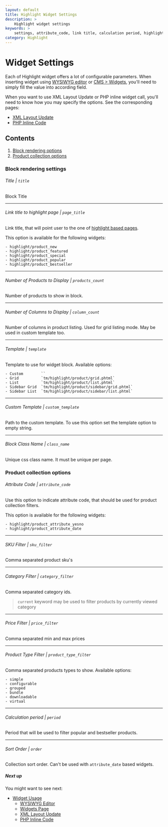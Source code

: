 ```yaml
---
layout: default
title: Highlight Widget Settings
description: >
    Highlight widget settings
keywords: >
    settings, attribute_code, link title, calculation period, highlight sort order
category: Highlight
---
```


# Widget Settings

Each of Highlight widget offers a lot of configurable parameters. When 
inserting widget using [WYSIWYG editor][usage_wysiwyg_editor] or 
[CMS > Widgets][usage_widgets_page], you'll need to simply fill the value into
according field.

When you want to use XML Layout Update or PHP inline widget call, you'll need to 
know how you may specify the options. See the corresponding pages:

- [XML Layout Update][usage_xml_update]
- [PHP Inline Code][usage_php]

## Contents

1. [Block rendering options](#block-rendering-options)
2. [Product collection options](#product-collection-options)

### Block rendering settings

###### Title | `title`

Block Title

---

###### Link title to highlight page | `page_title`

Link title, that will point user to the one of [highlight based pages][pages].

This option is available for the following widgets:

```
- highlight/product_new
- highlight/product_featured
- highlight/product_special
- highlight/product_popular
- highlight/product_bestseller
```

---

###### Number of Products to Display | `products_count`

Number of products to show in block.

---

###### Number of Columns to Display | `column_count`

Number of columns in product listing. Used for grid listing mode. May be used 
in custom template too.

---

###### Template | `template`

Template to use for widget block. Available options:

```
- Custom        ``
- Grid          `tm/highlight/product/grid.phtml`
- List          `tm/highlight/product/list.phtml`
- Sidebar Grid  `tm/highlight/product/sidebar/grid.phtml`
- Sidebar List  `tm/highlight/product/sidebar/list.phtml`
```

---

###### Custom Template | `custom_template`

Path to the custom template. To use this option set the template option to empty 
string.

---

###### Block Class Name | `class_name`

Unique css class name. It must be unique per page.

### Product collection options

###### Attribute Code | `attribute_code`

Use this option to indicate attribute code, that should be used for product 
collection filters.

This option is available for the following widgets:

```
- highlight/product_attribute_yesno
- highlight/product_attribute_date
```

---

###### SKU Filter | `sku_filter`

Comma separated product sku's

---

###### Category Filter | `category_filter`

Comma separated category ids. 

> `current` keyword may be used to filter products by currently viewed category

---

###### Price Filter  | `price_filter`

Comma separated min and max prices

---

###### Product Type Filter | `product_type_filter`

Comma separated products types to show. Available options:

```
- simple
- configurable
- grouped
- bundle
- downloadable
- virtual
```

---

###### Calculation period | `period`

Period that will be used to filter popular and bestseller products.

---

###### Sort Order | `order`

Collection sort order. Can't be used with `attribute_date` based widgets.

##### Next up

You might want to see next: 

- [Widget Usage](/m1/extensions/highlight/widgets/usage/)
    - [WYSIWYG Editor](/m1/extensions/highlight/widgets/usage/#wysiwyg-editor)
    - [Widgets Page](/m1/extensions/highlight/widgets/usage/#widgets-page)
    - [XML Layout Update](/m1/extensions/highlight/widgets/usage/#xml-layout-update)
    - [PHP Inline Code](/m1/extensions/highlight/widgets/usage/#php-inline-code)

[pages]: /m1/extensions/highlight/pages/
[usage_wysiwyg_editor]: /m1/extensions/highlight/widgets/usage/#wysiwyg-editor
[usage_widgets_page]: /m1/extensions/highlight/widgets/usage/#widgets-page
[usage_xml_update]: /m1/extensions/highlight/widgets/usage/#xml-layout-update
[usage_php]: /m1/extensions/highlight/widgets/usage/#php-inline-code
